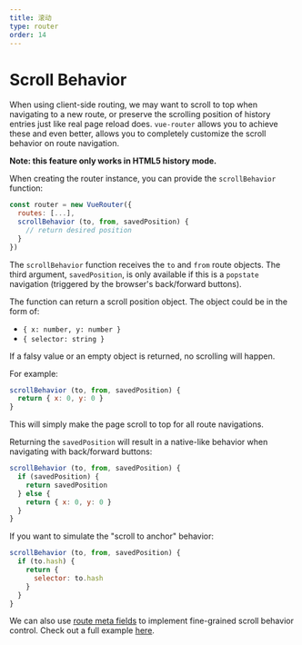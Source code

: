 ```yaml
---
title: 滚动
type: router
order: 14
---
```


# Scroll Behavior

When using client-side routing, we may want to scroll to top when navigating to a new route, or preserve the scrolling position of history entries just like real page reload does. `vue-router` allows you to achieve these and even better, allows you to completely customize the scroll behavior on route navigation.

**Note: this feature only works in HTML5 history mode.**

When creating the router instance, you can provide the `scrollBehavior` function:

``` js
const router = new VueRouter({
  routes: [...],
  scrollBehavior (to, from, savedPosition) {
    // return desired position
  }
})
```

The `scrollBehavior` function receives the `to` and `from` route objects. The third argument, `savedPosition`, is only available if this is a `popstate` navigation (triggered by the browser's back/forward buttons).

The function can return a scroll position object. The object could be in the form of:

- `{ x: number, y: number }`
- `{ selector: string }`

If a falsy value or an empty object is returned, no scrolling will happen.

For example:

``` js
scrollBehavior (to, from, savedPosition) {
  return { x: 0, y: 0 }
}
```

This will simply make the page scroll to top for all route navigations.

Returning the `savedPosition` will result in a native-like behavior when navigating with back/forward buttons:

``` js
scrollBehavior (to, from, savedPosition) {
  if (savedPosition) {
    return savedPosition
  } else {
    return { x: 0, y: 0 }
  }
}
```

If you want to simulate the "scroll to anchor" behavior:

``` js
scrollBehavior (to, from, savedPosition) {
  if (to.hash) {
    return {
      selector: to.hash
    }
  }
}
```

We can also use [route meta fields](meta.md) to implement fine-grained scroll behavior control. Check out a full example [here](https://github.com/vuejs/vue-router/blob/next/examples/scroll-behavior/app.js).
